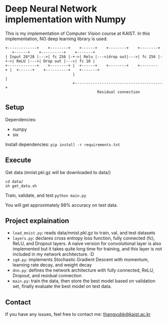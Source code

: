 # Deep Neural Network implementation with Numpy

This is my implementation of Computer Vision course at KAIST. 
In this implementation, NO deep learning library is used. 

```
+-------------+    +--------+    +------+    +--------+    +--------+    +------+    +----------+    +-------+
| Input 28*28 |--->| fc 256 |-+->| Relu |--->|drop out|--->| fc 256 |-+->| ReLU |--->| Drop out |--->| fc 10 |
+-------------+    +--------+ |  +------+    +--------+    +--------+ |  +------+    +----------+    +-------+
                              |                                       |
                              +---------------------------------------+
                                         Residual connection
```

## Setup
Dependencies:
* numpy
* six

Install dependencies: ``pip install -r requirements.txt``

## Execute
Get data (mnist.pkl.gz will be downloaded to data/)
```
cd data/
sh get_data.sh 
```
Train, validate, and test ``python main.py``

You will get approximately 98% accuracy on test data.

## Project explaination
* ``load_mnist.py``: reads data/mnist.pkl.gz to train, val, and test datasets
* ``layers.py``: declares cross entropy loss function, fully connected (fc), ReLU, and Dropout layers. A naive version for convolutional layer is also implemented but it takes quite long time for training, and this layer is not included in my network architecture. :D
* ``sgd.py``: implements Stochastic Gradient Descent with momentum, learning rate decay, and weight decay
* ``dnn.py``: defines the network architecture with fully connected, ReLU, Dropout, and residual connection
* ``main.py``: train the data, then store the best model based on validation set, finally evaluate the best model on test data.

## Contact
If you have any issues, feel free to contact me: thangvubk@kaist.ac.kr
